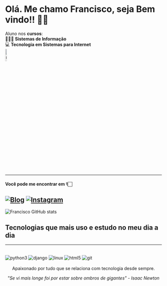 # Olá. Me chamo Francisco, seja Bem vindo!! 👋🏻
<div align="left">
  
 Aluno nos **cursos**: <br/>
👨🏻‍💻 **Sistemas de Informação**<br/>
💻 **Tecnologia em Sistemas para Internet**<br/>
<img align="center" alt="main_img" src="https://user-gen-media-assets.s3.amazonaws.com/gpt4o_images/23a715b5-b043-4d50-bd15-4e9984e173a6.png" width="10%">
</div>

---

#### Você pode me encontrar em 👇🏻

[![Blog](https://img.shields.io/badge/LinkedIn-0077B5?style=for-the-badge&logo=linkedin&logoColor=white)](https://www.linkedin.com/in/francisco-edilberto-batista-dos-santos-47466a35b/)
[![Instagram](https://img.shields.io/badge/Instagram-E4405F?style=for-the-badge&logo=instagram&logoColor=white)](https://instagram.com/f.edilberto_)
---
![Francisco GitHub stats](https://github-readme-stats.vercel.app/api?username=francis-edilberto&show_icons=true&theme=onedark)
## Tecnologias que mais uso e estudo no meu dia a dia
---
<div style="display: inline_block"><br/>
  <img align="center" alt="python3" src="https://img.shields.io/badge/Python-3776AB?style=for-the-badge&logo=python&logoColor=white" />
  <img align="center" alt="django" src="https://img.shields.io/badge/Django-092E20?style=for-the-badge&logo=django&logoColor=white" />
  <img align="center" alt="linux" src="https://img.shields.io/badge/Linux-FCC624?style=for-the-badge&logo=linux&logoColor=black" />
  <img align="center" alt="html5" src="https://img.shields.io/badge/HTML-239120?style=for-the-badge&logo=html5&logoColor=white" />
  <img align="center" alt="git" src="https://img.shields.io/badge/GIT-E44C30?style=for-the-badge&logo=git&logoColor=white" />

</div><br/>
<div align="center">
Apaixonado por tudo que se relaciona com tecnologia desde sempre.<br/>
  
*"Se vi mais longe foi por estar sobre ombros de gigantes" - Isaac Newton*
</div>
